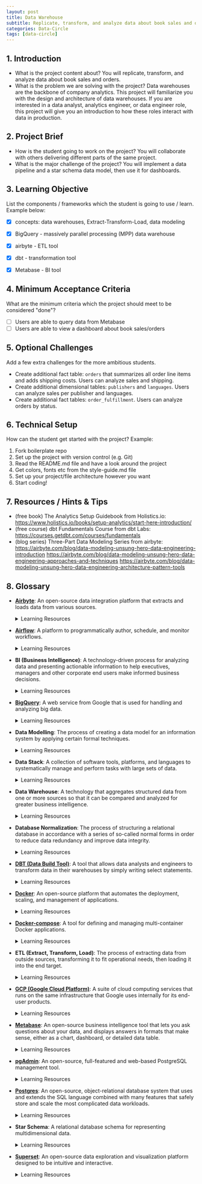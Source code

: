 ```yaml
---
layout: post
title: Data Warehouse
subtitle: Replicate, transform, and analyze data about book sales and orders
categories: Data-Circle
tags: [data-circle] 
---
```




## 1. Introduction
- What is the project content about? 
You will replicate, transform, and analyze data about book sales and orders.
- What is the problem we are solving with the project?
Data warehouses are the backbone of company analytics. This project will familiarize you with the design and architecture of data warehouses. If you are interested in a data analyst, analytics engineer, or data engineer role, this project will give you an introduction to how these roles interact with data in production.

## 2. Project Brief 
- How is the student going to work on the project?
You will collaborate with others delivering different parts of the same project.
- What is the major challenge of the project?
You will implement a data pipeline and a star schema data model, then use it for dashboards.


## 3. Learning Objective
List the components / frameworks which the student is going to use / learn. Example below:

- [x] concepts: data warehouses, Extract-Transform-Load, data modeling
- [x] BigQuery - massively parallel processing (MPP) data warehouse
- [x] airbyte - ETL tool
- [x] dbt - transformation tool
- [x] Metabase - BI tool


## 4. Minimum Acceptance Criteria
What are the minimum criteria which the project should meet to be considered "done"? 
- [ ] Users are able to query data from Metabase
- [ ] Users are able to view a dashboard about book sales/orders

## 5. Optional Challenges
Add a few extra challenges for the more ambitious students. 
* Create additional fact table: `orders` that summarizes all order line items and adds shipping costs. Users can analyze sales and shipping.
* Create additional dimensional tables: `publishers` and `languages`. Users can analyze sales per publisher and languages.
* Create additional fact tables: `order_fulfillment`. Users can analyze orders by status.

## 6. Technical Setup
How can the student get started with the project? Example: 
1. Fork boilerplate repo
2. Set up the project with version control (e.g. Git)
3. Read the README.md file and have a look around the project
4. Get colors, fonts etc from the style-guide.md file
5. Set up your project/file architecture however you want
6. Start coding!

## 7. Resources / Hints & Tips
- (free book) The Analytics Setup Guidebook from Holistics.io: https://www.holistics.io/books/setup-analytics/start-here-introduction/
- (free course) dbt Fundamentals Course from dbt Labs: https://courses.getdbt.com/courses/fundamentals
- (blog series) Three-Part Data Modeling Series from airbyte: 
https://airbyte.com/blog/data-modeling-unsung-hero-data-engineering-introduction
https://airbyte.com/blog/data-modeling-unsung-hero-data-engineering-approaches-and-techniques 
https://airbyte.com/blog/data-modeling-unsung-hero-data-engineering-architecture-pattern-tools 

## 8. Glossary
- **[Airbyte](https://airbyte.io/)**: An open-source data integration platform that extracts and loads data from various sources.
  <details>
  <summary> Learning Resources</summary>

    - **[Airbyte Documentation](https://docs.airbyte.io/)**
    - **[Set up a modern data stack with Docker and Airbyte](https://airbyte.com/tutorials/modern-data-stack-docker)**

    - **[Getting Started with Airbyte Guide](https://docs.airbyte.com/quickstart/getting-started/)**

    - **[Airbyte YouTube Channel](https://www.youtube.com/@AirbyteHQ)**

    - **[Airbyte Community](https://airbyte.io/community)**

    - **[Airbyte on GitHub](https://github.com/airbytehq/airbyte)**
    - **[Data Modelling in Airbyte](https://airbyte.com/blog/data-modeling-unsung-hero-data-engineering-introduction)**

  </details>

- **[Airflow](https://airflow.apache.org/)**: A platform to programmatically author, schedule, and monitor workflows.
  <details>
  <summary> Learning Resources</summary>

    - **[Airflow Documentation](https://airflow.apache.org/docs/stable/index.html)**

    - **[Principles of Airflow on GitHub](https://github.com/apache/airflow/blob/main/README.md)**

    - **[Airflow YouTube Videos](https://www.youtube.com/results?search_query=apache+airflow+)**

    - **[Airflow Community and Mailing lists](https://airflow.apache.org/community/)**

  </details>

- **BI (Business Intelligence)**: A technology-driven process for analyzing data and presenting actionable information to help executives, managers and other corporate end users make informed business decisions.
  <details>
  <summary> Learning Resources</summary>

    - **[Business Intelligence on Wikipedia](https://en.wikipedia.org/wiki/Business_intelligence)**

    - **[Foundations of Business Intelligence on Coursera](https://www.coursera.org/learn/foundations-of-business-intelligence)**

    - **[IBM introduction on Business Intelligence](https://www.linkedin.com/learning/topics/business-intelligence)**

  </details>

- **[BigQuery](https://cloud.google.com/bigquery)**: A web service from Google that is used for handling and analyzing big data.
  <details>
  <summary> Learning Resources</summary>

    - **[BigQuery Official Documentation](https://cloud.google.com/bigquery/docs)**

    - **[BigQuery Quickstart Guides](https://cloud.google.com/bigquery/docs/quickstarts)**

    - **[BigQuery Guided Project on Coursera](https://www.coursera.org/projects/working-with-bigquery)**

  </details>

- **Data Modelling**: The process of creating a data model for an information system by applying certain formal techniques.
  <details>
  <summary> Learning Resources</summary>

    - **[Data Modelling on Airbyte Blog, part 1 - Introduction](https://airbyte.com/blog/data-modeling-unsung-hero-data-engineering-introduction)**

    - **[Data Modelling on Airbyte Blog, part 2 - Approaches and Techniques](https://airbyte.com/blog/data-modeling-unsung-hero-data-engineering-approaches-and-techniques)**

    - **[Data Modelling on Airbyte Blog, part 3 - Architecture Pattern, Tools](https://airbyte.com/blog/data-modeling-unsung-hero-data-engineering-architecture-pattern-tools)**

  </details>

- **Data Stack**: A collection of software tools, platforms, and languages to systematically manage and perform tasks with large sets of data.
  <details>
  <summary> Learning Resources</summary>

    - **[A bit more on Modern Data Stack](https://www.altexsoft.com/blog/modern-data-stack/)**

  </details>

- **Data Warehouse**: A technology that aggregates structured data from one or more sources so that it can be compared and analyzed for greater business intelligence.
  <details>
  <summary> Learning Resources</summary>

    - **[A book on Data Warehouse concepts and Analytics Setup in general](https://www.holistics.io/books/setup-analytics/start-here-introduction/)**

    - **[IBM introduction to Data Warehouse Concept](https://www.ibm.com/topics/data-warehouse)**

    - **[Data Warehouse on Wikipedia](https://en.wikipedia.org/wiki/Data_warehouse)**

      </details>

    - **Database Normalization**: The process of structuring a relational database in accordance with a series of so-called normal forms in order to reduce data redundancy and improve data integrity.
      <details>
      <summary> Learning Resources</summary>

        - **[Database Normalization on Wikipedia](https://en.wikipedia.org/wiki/Database_normalization)**

        - **[Database Normalization on GeeksforGeeks](https://www.geeksforgeeks.org/normal-forms-in-dbms/)**

      </details>

    - **[DBT (Data Build Tool)](https://www.getdbt.com/)**: A tool that allows data analysts and engineers to transform data in their warehouses by simply writing select statements.
      <details>
      <summary> Learning Resources</summary>

        - **[DBT Documentation](https://docs.getdbt.com/docs/introduction)**

        - **[DBT Tutorials](https://www.getdbt.com/dbt-learn/)**
        - **[The tutorial on dbt fundamentals](https://courses.getdbt.com/courses/fundamentals)**

      </details>

    - **[Docker](https://www.docker.com/)**: An open-source platform that automates the deployment, scaling, and management of applications.
      <details>
      <summary> Learning Resources</summary>

        - **[Docker Official Documentation](https://docs.docker.com/get-started/overview/)**

        - **[Docker Get Started Guide](https://docs.docker.com/get-started/)**

        - **[Docker Tutorials](https://www.tutorialspoint.com/docker/index.htm)**

      </details>

    - **[Docker-compose](https://docs.docker.com/compose/)**: A tool for defining and managing multi-container Docker applications.
      <details>
      <summary> Learning Resources</summary>

        - **[Getting Started guide](https://docs.docker.com/compose/gettingstarted/)**

      </details>

    - **ETL (Extract, Transform, Load)**: The process of extracting data from outside sources, transforming it to fit operational needs, then loading it into the end target.
      <details>
      <summary> Learning Resources</summary>

        - **[ETL explaind by AWS](https://aws.amazon.com/what-is/etl/)**

        - **More details at [Wikipedia](https://en.wikipedia.org/wiki/Extract,_transform,_load)**

      </details>

    - **[GCP (Google Cloud Platform)](https://cloud.google.com/)**: A suite of cloud computing services that runs on the same infrastructure that Google uses internally for its end-user products.
      <details>
      <summary> Learning Resources</summary>

        - **[BigQuery and GCP tutorial](https://www.cloudskillsboost.google/quests/68)**

      </details>

    - **[Metabase](https://www.metabase.com/)**: An open-source business intelligence tool that lets you ask questions about your data, and displays answers in formats that make sense, either as a chart, dashboard, or detailed data table.
      <details>
      <summary> Learning Resources</summary>

        - **[Metabase Documentation](https://www.metabase.com/docs/latest/)**

        - **[Metabase Tutorials](https://www.metabase.com/learn/)**

      </details>

    - **[pgAdmin](https://www.pgadmin.org/)**: An open-source, full-featured and web-based PostgreSQL management tool.
      <details>
      <summary> Learning Resources</summary>

        - **[pgAdmin Documentation](https://www.pgadmin.org/docs/)**

      </details>

    - **[Postgres](https://www.postgresql.org/)**: An open-source, object-relational database system that uses and extends the SQL language combined with many features that safely store and scale the most complicated data workloads.
      <details>
      <summary> Learning Resources</summary>

        - **[Postgres Official Documentation](https://www.postgresql.org/docs/)**

        - **[Getting Started with PostgreSQL Tutorial](https://www.postgresqltutorial.com/postgresql-getting-started/)**

      </details>

    - **Star Schema**: A relational database schema for representing multidimensional data.
      <details>
      <summary> Learning Resources</summary>

        - **[Star Schema on Wikipedia](https://en.wikipedia.org/wiki/Star_schema)**

        - **[Star Schema on GeeksforGeeks](https://www.geeksforgeeks.org/star-schema-in-data-warehouse-modeling/)**

      </details>
    - **[Superset](https://superset.apache.org/)**: An open-source data exploration and visualization platform designed to be intuitive and interactive.
      <details>
      <summary> Learning Resources</summary>

        - **[Superset Documentation](https://superset.apache.org/docs/intro)**

        - **[A Superset YouTube Tutorial](https://www.youtube.com/playlist?list=PLz-a3JGXUF8FPvKkm6yDgwAllb3kj2ZS2)**

      </details>
